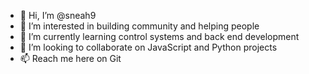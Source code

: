 - 👋 Hi, I’m @sneah9
- 👀 I’m interested in building community and helping people
- 🌱 I’m currently learning control systems and back end development
- 💞️ I’m looking to collaborate on JavaScript and Python projects
- 📫 Reach me here on Git

<!---
sneah9/sneah9 is a ✨ special ✨ repository because its `README.md` (this file) appears on your GitHub profile.
You can click the Preview link to take a look at your changes.
--->
